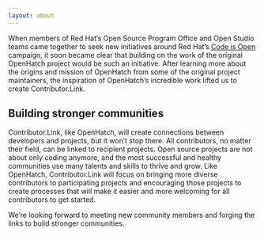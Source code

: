 ```yaml
---
layout: about
---
```


When members of Red Hat’s Open Source Program Office and Open Studio teams came together to seek new initiatives around Red Hat’s [Code is Open](https://www.redhat.com/en/our-code-is-open) campaign, it soon became clear that building on the work of the original OpenHatch project would be such an initiative. After learning more about the origins and mission of OpenHatch from some of the original project maintainers, the inspiration of OpenHatch’s incredible work lifted us to create Contributor.Link.

## Building stronger communities

Contributor.Link, like OpenHatch, will create connections between developers and projects, but it won’t stop there. All contributors, no matter their field, can be linked to recipient projects. Open source projects are not about only coding anymore, and the most successful and healthy communities use many talents and skills to thrive and grow. Like OpenHatch, Contributor.Link will focus on bringing more diverse contributors to participating projects and encouraging those projects to create processes that will make it easier and more welcoming for all contributors to get started.

We’re looking forward to meeting new community members and forging the links to build stronger communities.
